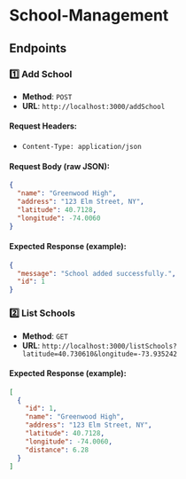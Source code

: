 
# School-Management


## Endpoints


### 1️⃣ Add School
- **Method**: `POST`
- **URL**: `http://localhost:3000/addSchool`
  
#### Request Headers:
- `Content-Type: application/json`

#### Request Body (raw JSON):
```json
{
  "name": "Greenwood High",
  "address": "123 Elm Street, NY",
  "latitude": 40.7128,
  "longitude": -74.0060
}
```

#### Expected Response (example):
```json
{
  "message": "School added successfully.",
  "id": 1
}
```
### 2️⃣ List Schools
- **Method**: `GET`
- **URL**: `http://localhost:3000/listSchools?latitude=40.730610&longitude=-73.935242`

#### Expected Response (example):
```json
[
  {
    "id": 1,
    "name": "Greenwood High",
    "address": "123 Elm Street, NY",
    "latitude": 40.7128,
    "longitude": -74.0060,
    "distance": 6.28
  }
]